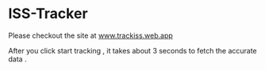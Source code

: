 # ISS-Tracker
Please checkout the site at www.trackiss.web.app

After you click start tracking , it takes about 3 seconds to fetch the accurate data .
